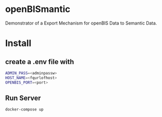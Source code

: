 # openBISmantic
Demonstrator of a Export Mechanism for openBIS Data to Semantic Data.

# Install

## create a .env file with
```bash
ADMIN_PASS=<adminpassw>
HOST_NAME=<fqurlofhost>
OPENBIS_PORT=<port>
```

## Run Server
```bash
docker-compose up
```
